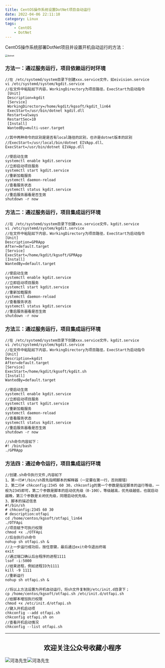 ```yaml
---
title: CentOS操作系统设置DotNet项目自动运行
date: 2022-04-06 22:11:10
category: Linux
tags: 
    - CentOS
    - DotNet
---
```


CentOS操作系统部署DotNet项目并设置开机自动运行的方法：

<img src="https://s2.loli.net/2022/06/06/7faubgJelkFACqx.jpg" alt="dotnet" style="zoom:50%;" />

### 方法一：通过服务运行，项目依赖运行时环境

```
//在 /etc/systemd/system目录下创建xxx.service文件，如eivision.service
vi /etc/systemd/system/kgdit.service
//在文件中粘贴如下内容，WorkingDirectory为项目路径，ExecStart为启动指令
 [Unit]
 Description=kgdit
 [Service]
 WorkingDirectory=/home/kgdit/kgsoft/kgdit_lin64
 ExecStart=/usr/bin/dotnet kgdit.dll
 Restart=always
 RestartSec=10
 [Install]
 WantedBy=multi-user.target

//其中两种命令的区别是是否有local路径的区别，也许是dotnet版本的区别
//ExecStart=/usr/local/bin/dotnet EIVApp.dll、ExecStart=/usr/bin/dotnet EIVApp.dll

//使启动生效
systemctl enable kgdit.service
//立即启动项目服务
systemctl start kgdit.service
//重新加载服务
systemctl daemon-reload
//查看服务状态
systemctl status kgdit.service
//重启服务器看是否生效
shutdown -r now
```

### 方法二：通过服务运行，项目集成运行环境

```
//在 /etc/systemd/system目录下创建xxx.service文件，kgdit.service
vi /etc/systemd/system/kgdit.service
//在文件中粘贴如下内容，WorkingDirectory为项目路径，ExecStart为启动指令
[Unit]
Description=GPRApp
After=default.target
[Service]
ExecStart=/home/kgdit/kgsoft/GPRApp
[Install]
WantedBy=default.target

//使启动生效
systemctl enable kgdit.service
//立即启动项目服务
systemctl start kgdit.service
//重新加载服务
systemctl daemon-reload
//查看服务状态
systemctl status kgdit.service
//重启服务器看是否生效
shutdown -r now
```

<!--more-->

### 方法三：通过服务运行，项目集成运行环境

```
//在 /etc/systemd/system目录下创建xxx.service文件，kgdit.service
vi /etc/systemd/system/kgdit.service
//在文件中粘贴如下内容，WorkingDirectory为项目路径，ExecStart为启动指令
[Unit]
Description=kgdit
After=default.target
[Service]
ExecStart=/home/kgdit/kgsoft/kgdit.sh
[Install]
WantedBy=default.target

//使启动生效
systemctl enable kgdit.service
//立即启动项目服务
systemctl start kgdit.service
//重新加载服务
systemctl daemon-reload
//查看服务状态
systemctl status kgdit.service
//重启服务器看是否生效
shutdown -r now

//sh命令内容如下：
#! /bin/bash
./GPRApp

```

### 方法四：通过命令运行，项目集成运行环境

```
//创建.sh命令执行文件,内容如下
1、第一行#!/bin/sh首先指明脚本的解释器（一定要在第一行，否则报错）
2、第二行# chkconfig:2345 60 30，chkconfig的第一个参数是指定脚本的运行等级，一般为2345即可，第二个参数是脚本的启动优先级（0-100），等级越高，优先级越低，也就启动越晚，第三个参数是关闭优先级，同理启动优先级。
3、脚本的描述信息
#!/bin/sh
# chkconfig:2345 60 30
# description:otfapi
cd /home/centos/kgsoft/otfapi_lin64
./OTFApi
//项目赋予可执行权限
chmod +x ./OTFApi
//后台执行sh命令
nohup sh otfapi.sh &
//上一步运行成功后，按任意键，最后通过exit命令退出终端
exit
//通过端口确认后台程序的进程1111
lsof -i:5000
//结束进程，例如进程ID为1111
kill -9 1111
//重新运行
nohup sh otfapi.sh &

//将以上方法设置为开机自动运行，将sh文件复制到/etc/init.d目录下；
cp /home/centos/kgsoft/otfapi.sh /etc/init.d/otfapi.sh
//给脚本增加执行权限
chmod +x /etc/init.d/otfapi.sh
//键入开机启动项
chkconfig --add otfapi.sh
chkconfig otfapi.sh on
//查看开机启动情况
chkconfig --list otfapi.sh
```



---

## <center>欢迎关注公众号收藏小程序</center>

![河洛先生](https://s2.loli.net/2022/06/23/bYdtKDC2U5J7iWr.jpg)![河洛先生](https://s2.loli.net/2022/06/23/PlUgz5KSHm7OBke.jpg)
